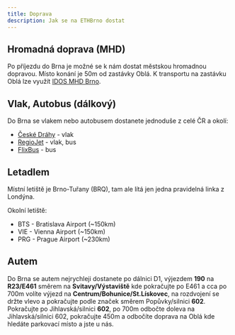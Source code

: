 ```yaml
---
title: Doprava
description: Jak se na ETHBrno dostat
---
```


## Hromadná doprava (MHD)

Po příjezdu do Brna je možné se k nám dostat městskou hromadnou dopravou. Místo konání je 50m od zastávky Oblá. K transportu na zastávku Oblá lze využít [IDOS MHD Brno](http://idsjmk.idos.cz/brno/spojeni/).

## Vlak, Autobus (dálkový)

Do Brna se vlakem nebo autobusem dostanete jednoduše z celé ČR a okolí:

* [České Dráhy](https://www.cd.cz/) - vlak
* [RegioJet](https://novy.regiojet.cz/) - vlak, bus
* [FlixBus](https://www.flixbus.cz/) - bus

## Letadlem

Místní letiště je Brno-Tuřany (BRQ), tam ale lítá jen jedna pravidelná linka z Londýna.

Okolní letiště:

* BTS - Bratislava Airport (\~150km)
* VIE - Vienna Airport (\~150km)
* PRG - Prague Airport (\~230km)

## Autem

Do Brna se autem nejrychleji dostanete po dálnici D1, výjezdem **190** na **R23/E461** směrem na **Svitavy/Výstaviště** kde pokračujte po E461 a cca po 700m volíte výjezd na **Centrum/Bohunice/St.Lískovec**, na rozdvojení se držte vlevo a pokračujte podle značek směrem Popůvky/silnici **602**. Pokračujte po Jihlavská/silnici **602**, po 700m odbočte doleva na Jihlavská/silnici 602, pokračujte 450m a odbočíte doprava na Oblá kde hledáte parkovací místo a jste u nás.

